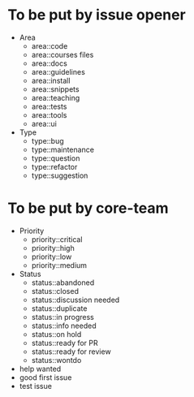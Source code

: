 # To be put by issue opener
- Area
	- area::code
	- area::courses files
	- area::docs
	- area::guidelines
	- area::install
	- area::snippets
	- area::teaching
	- area::tests
	- area::tools
	- area::ui
- Type
	- type::bug
	- type::maintenance
	- type::question
	- type::refactor
	- type::suggestion

# To be put by core-team
- Priority
	- priority::critical
	- priority::high
	- priority::low
	- priority::medium
- Status
	- status::abandoned
	- status::closed
	- status::discussion needed
	- status::duplicate
	- status::in progress
	- status::info needed
	- status::on hold
	- status::ready for PR
	- status::ready for review
	- status::wontdo
- help wanted
- good first issue
- test issue
